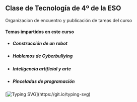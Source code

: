 ## Clase de Tecnología de 4º de la ESO
Organizacion de encuentro y publicación de tareas del curso
#### Temas impartidos en este curso
  - ##### Construcción de un robot
  - ##### Hablemos de Cyberbullying
  - ##### Inteligencia artificial y arte
  - ##### Pinceladas de programación
[![Typing SVG](https://readme-typing-svg.demolab.com?font=Fira+Code&pause=1000&color=108534&width=435&lines=Wake+up%2C+Neo...)](https://git.io/typing-svg)
